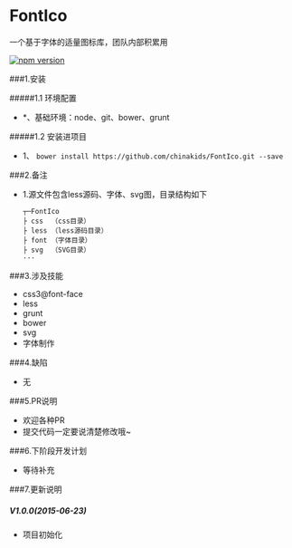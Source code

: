 # FontIco
一个基于字体的适量图标库，团队内部积累用


[![npm version](https://badge.fury.io/js/engine.io.svg)](http://badge.fury.io/js/engine.io)

###1.安装

#####1.1 环境配置

-  *、基础环境：node、git、bower、grunt


#####1.2 安装进项目

- 1、 `bower install https://github.com/chinakids/FontIco.git --save`


###2.备注

-   1.源文件包含less源码、字体、svg图，目录结构如下

		┬─FontIco
		├ css  （css目录）
		├ less （less源码目录）
		├ font （字体目录）
		├ svg  （SVG目录）
		···

###3.涉及技能

- css3@font-face
- less
- grunt
- bower
- svg
- 字体制作

###4.缺陷

- 无

###5.PR说明
- 欢迎各种PR
- 提交代码一定要说清楚修改哦~

###6.下阶段开发计划
- 等待补充

###7.更新说明
##### V1.0.0(2015-06-23)
- 项目初始化